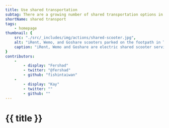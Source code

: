 ```yaml
---
title: Use shared transportation
subtag: There are a growing number of shared transportation options in Taiwan's major cities. Most are electric-powered and are convenient, clean way to get around.
shortName: shared transport
tags:
    - homepage
thumbnail: { 
    src: "./src/_includes/img/actions/shared-scooter.jpg", 
    alt: "iRent, Wemo, and Goshare scooters parked on the footpath in Taipei.",
    caption: "iRent, Wemo and Goshare are electric shared scooter services available in cities around Taiwan."
}
contributors:
    - 
        - display: "Fershad"
        - twitter: "@fershad"
        - github: "fishintaiwan"
    - 
        - display: "Kay"
        - twitter: ""
        - github: ""
---
```


<h1>
    {{ title }}
</h1>